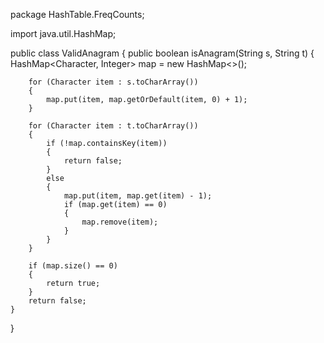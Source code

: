 package HashTable.FreqCounts;

import java.util.HashMap;

public class ValidAnagram {
    public boolean isAnagram(String s, String t) {
        HashMap<Character, Integer> map = new HashMap<>();

        for (Character item : s.toCharArray())
        {
            map.put(item, map.getOrDefault(item, 0) + 1);
        }

        for (Character item : t.toCharArray())
        {
            if (!map.containsKey(item))
            {
                return false;
            }
            else
            {
                map.put(item, map.get(item) - 1);
                if (map.get(item) == 0)
                {
                    map.remove(item);
                }
            }
        }

        if (map.size() == 0)
        {
            return true;
        }
        return false;
    }
}
